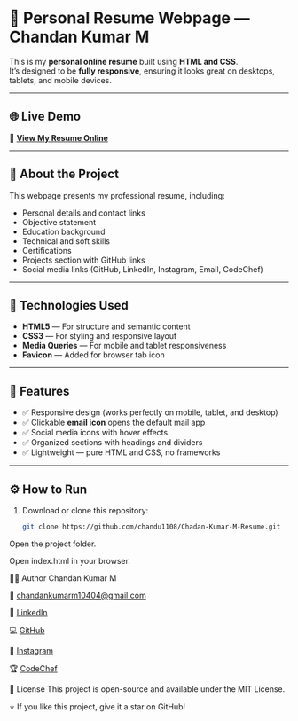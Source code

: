 # 💼 Personal Resume Webpage — Chandan Kumar M

This is my **personal online resume** built using **HTML and CSS**.  
It’s designed to be **fully responsive**, ensuring it looks great on desktops, tablets, and mobile devices.

---

## 🌐 Live Demo
🔗 **[View My Resume Online](https://chandu1108.github.io/Chadan-Kumar-M-Resume/)**

---

## 🧠 About the Project
This webpage presents my professional resume, including:
- Personal details and contact links  
- Objective statement  
- Education background  
- Technical and soft skills  
- Certifications  
- Projects section with GitHub links  
- Social media links (GitHub, LinkedIn, Instagram, Email, CodeChef)  

---

## 🧩 Technologies Used
- **HTML5** — For structure and semantic content  
- **CSS3** — For styling and responsive layout  
- **Media Queries** — For mobile and tablet responsiveness  
- **Favicon** — Added for browser tab icon

---

## 📱 Features
- ✅ Responsive design (works perfectly on mobile, tablet, and desktop)  
- ✅ Clickable **email icon** opens the default mail app  
- ✅ Social media icons with hover effects  
- ✅ Organized sections with headings and dividers  
- ✅ Lightweight — pure HTML and CSS, no frameworks  

---

## ⚙️ How to Run
1. Download or clone this repository:
   ```bash
   git clone https://github.com/chandu1108/Chadan-Kumar-M-Resume.git
Open the project folder.

Open index.html in your browser.

🧑‍💻 Author
Chandan Kumar M

📧 [chandankumarm10404@gmail.com](mailto:chandankumarm10404@gmail.com)

🔗 [LinkedIn](https://www.linkedin.com/in/chandan-kumar-m-a88722242/)

💻 [GitHub](https://github.com/chandu1108/)

📸 [Instagram](https://www.instagram.com/chandan__1108?igsh=NG9pa3RnODM0M3Vy)

🏆 [CodeChef](https://www.codechef.com/users/chandankumarm)

📜 License
This project is open-source and available under the MIT License.

⭐ If you like this project, give it a star on GitHub!
